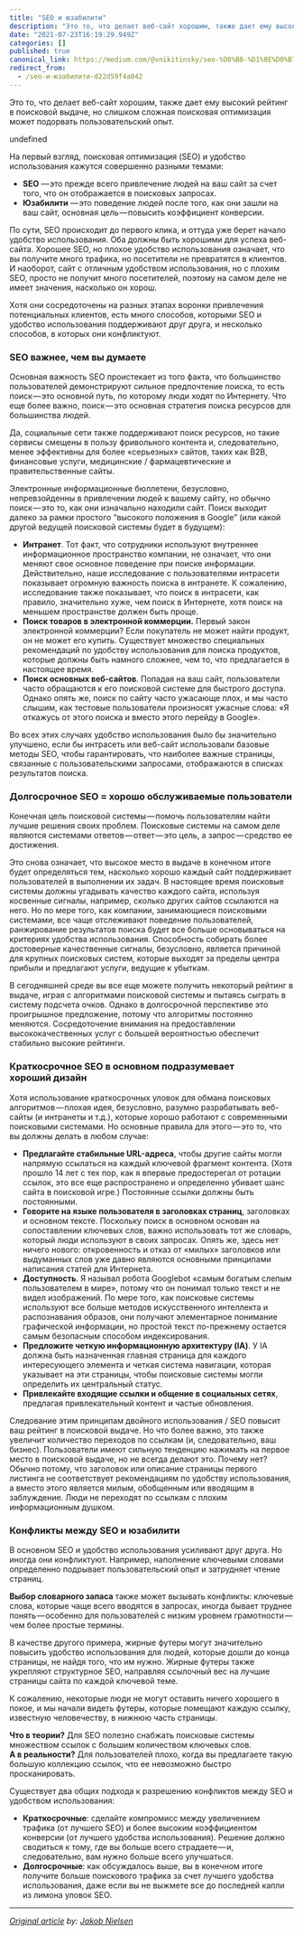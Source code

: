 ```yaml
---
title: "SEO и юзабилити"
description: "Это то, что делает веб-сайт хорошим, также дает ему высокий рейтинг в поисковой выдаче, но слишком сложная поисковая оптимизация может…"
date: "2021-07-23T16:19:29.949Z"
categories: []
published: true
canonical_link: https://medium.com/@vnikitinsky/seo-%D0%B8-%D1%8E%D0%B7%D0%B0%D0%B1%D0%B8%D0%BB%D0%B8%D1%82%D0%B8-d22d59f4a042
redirect_from:
  - /seo-и-юзабилити-d22d59f4a042
---
```


Это то, что делает веб-сайт хорошим, также дает ему высокий рейтинг в поисковой выдаче, но слишком сложная поисковая оптимизация может подорвать пользовательский опыт.

undefined

На первый взгляд, поисковая оптимизация (SEO) и удобство использования кажутся совершенно разными темами:

-   **SEO** — это прежде всего привлечение людей на ваш сайт за счет того, что он отображается в поисковых запросах.
-   **Юзабилити** — это поведение людей после того, как они зашли на ваш сайт, основная цель — повысить коэффициент конверсии.

По сути, SEO происходит до первого клика, и оттуда уже берет начало удобство использования. Оба должны быть хорошими для успеха веб-сайта. Хорошее SEO, но плохое удобство использования означает, что вы получите много трафика, но посетители не превратятся в клиентов. И наоборот, сайт с отличным удобством использования, но с плохим SEO, просто не получит много посетителей, поэтому на самом деле не имеет значения, насколько он хорош.

Хотя они сосредоточены на разных этапах воронки привлечения потенциальных клиентов, есть много способов, которыми SEO и удобство использования поддерживают друг друга, и несколько способов, в которых они конфликтуют.

### SEO важнее, чем вы думаете

Основная важность SEO проистекает из того факта, что большинство пользователей демонстрируют сильное предпочтение поиска, то есть поиск — это основной путь, по которому люди ходят по Интернету. Что еще более важно, поиск — это основная стратегия поиска ресурсов для большинства людей.

Да, социальные сети также поддерживают поиск ресурсов, но такие сервисы смещены в пользу фривольного контента и, следовательно, менее эффективны для более «серьезных» сайтов, таких как B2B, финансовые услуги, медицинские / фармацевтические и правительственные сайты.

Электронные информационные бюллетени, безусловно, непревзойденны в привлечении людей к вашему сайту, но обычно поиск — это то, как они изначально находили сайт. Поиск выходит далеко за рамки простого “высокого положения в Google” (или какой другой ведущей поисковой системы будет в будущем):

-   **Интранет**. Тот факт, что сотрудники используют внутреннее информационное пространство компании, не означает, что они меняют свое основное поведение при поиске информации. Действительно, наше исследование с пользователями интрасети показывает огромную важность поиска в интранете. К сожалению, исследование также показывает, что поиск в интрасети, как правило, значительно хуже, чем поиск в Интернете, хотя поиск на меньшем пространстве должен быть проще.
-   **Поиск товаров в электронной коммерции.** Первый закон электронной коммерции? Если покупатель не может найти продукт, он не может его купить. Существует множество специальных рекомендаций по удобству использования для поиска продуктов, которые должны быть намного сложнее, чем то, что предлагается в настоящее время.
-   **Поиск основных веб-сайтов**. Попадая на ваш сайт, пользователи часто обращаются к его поисковой системе для быстрого доступа. Однако опять же, поиск по сайту часто ужасающе плох, и мы часто слышим, как тестовые пользователи произносят ужасные слова: «Я откажусь от этого поиска и вместо этого перейду в Google».

Во всех этих случаях удобство использования было бы значительно улучшено, если бы интрасеть или веб-сайт использовали базовые методы SEO, чтобы гарантировать, что наиболее важные страницы, связанные с пользовательскими запросами, отображаются в списках результатов поиска.

### Долгосрочное SEO = хорошо обслуживаемые пользователи

Конечная цель поисковой системы — помочь пользователям найти лучшие решения своих проблем. Поисковые системы на самом деле являются системами ответов — ответ — это цель, а запрос — средство ее достижения.

Это снова означает, что высокое место в выдаче в конечном итоге будет определяться тем, насколько хорошо каждый сайт поддерживает пользователей в выполнении их задач. В настоящее время поисковые системы должны угадывать качество каждого сайта, используя косвенные сигналы, например, сколько других сайтов ссылаются на него. Но по мере того, как компании, занимающиеся поисковыми системами, все чаще отслеживают поведение пользователей, ранжирование результатов поиска будет все больше основываться на критериях удобства использования. Способность собирать более достоверные качественные сигналы, безусловно, является причиной для крупных поисковых систем, которые выходят за пределы центра прибыли и предлагают услуги, ведущие к убыткам.

В сегодняшней среде вы все еще можете получить некоторый рейтинг в выдаче, играя с алгоритмами поисковой системы и пытаясь сыграть в систему подсчета очков. Однако в долгосрочной перспективе это проигрышное предложение, потому что алгоритмы постоянно меняются. Сосредоточение внимания на предоставлении высококачественных услуг с большей вероятностью обеспечит стабильно высокие рейтинги.

### Краткосрочное SEO в основном подразумевает хороший дизайн

Хотя использование краткосрочных уловок для обмана поисковых алгоритмов — плохая идея, безусловно, разумно разрабатывать веб-сайты (и интранеты и т.д.), которые хорошо работают с современными поисковыми системами. Но основные правила для этого — это то, что вы должны делать в любом случае:

-   **Предлагайте стабильные URL-адреса**, чтобы другие сайты могли напрямую ссылаться на каждый ключевой фрагмент контента. (Хотя прошло 14 лет с тех пор, как я впервые предостерегал от ротации ссылок, это все еще распространено и определенно убивает шанс сайта в поисковой игре.) Постоянные ссылки должны быть постоянными.
-   **Говорите на языке пользователя в заголовках страниц**, заголовках и основном тексте. Поскольку поиск в основном основан на сопоставлении ключевых слов, важно использовать тот же словарь, который люди используют в своих запросах. Опять же, здесь нет ничего нового: откровенность и отказ от «милых» заголовков или выдуманных слов уже давно являются основными принципами написания статей для Интернета.
-   **Доступность**. Я называл робота Googlebot «самым богатым слепым пользователем в мире», потому что он понимал только текст и не видел изображений. По мере того, как поисковые системы используют все больше методов искусственного интеллекта и распознавания образов, они получают элементарное понимание графической информации, но простой текст по-прежнему остается самым безопасным способом индексирования.
-   **Предложите четкую информационную архитектуру (IA)**. У IA должна быть назначенная главная страница для каждого интересующего элемента и четкая система навигации, которая указывает на эти страницы, чтобы поисковые системы могли определить их центральный статус.
-   **Привлекайте входящие ссылки и общение в социальных сетях**, предлагая привлекательный контент и частые обновления.

Следование этим принципам двойного использования / SEO повысит ваш рейтинг в поисковой выдаче. Но что более важно, это также увеличит количество переходов по ссылкам (и, следовательно, ваш бизнес). Пользователи имеют сильную тенденцию нажимать на первое место в поисковой выдаче, но не всегда делают это. Почему нет? Обычно потому, что заголовок или описание страницы первого листинга не соответствует рекомендациям по удобству использования, а вместо этого является милым, обобщенным или вводящим в заблуждение. Люди не переходят по ссылкам с плохим информационным душком.

### Конфликты между SEO и юзабилити

В основном SEO и удобство использования усиливают друг друга. Но иногда они конфликтуют. Например, наполнение ключевыми словами определенно подрывает пользовательский опыт и затрудняет чтение страниц.

**Выбор словарного запаса** также может вызывать конфликты: ключевые слова, которые чаще всего вводятся в запросах, иногда бывает труднее понять — особенно для пользователей с низким уровнем грамотности — чем более простые термины.

В качестве другого примера, жирные футеры могут значительно повысить удобство использования для людей, которые дошли до конца страницы, не найдя того, что им нужно. Жирные футеры также укрепляют структурное SEO, направляя ссылочный вес на лучшие страницы сайта по каждой ключевой теме.

К сожалению, некоторые люди не могут оставить ничего хорошего в покое, и мы начали видеть футеры, которые помещают каждую ссылку, известную человечеству, в нижнюю часть страницы.

**Что в теории?** Для SEO полезно снабжать поисковые системы множеством ссылок с большим количеством ключевых слов.   
**А в реальности?** Для пользователей плохо, когда вы предлагаете такую ​​большую коллекцию ссылок, что ее невозможно быстро просканировать.

Существует два общих подхода к разрешению конфликтов между SEO и удобством использования:

-   **Краткосрочные**: сделайте компромисс между увеличением трафика (от лучшего SEO) и более высоким коэффициентом конверсии (от лучшего удобства использования). Решение должно сводиться к тому, где вы больше всего страдаете — и, следовательно, вам нужно больше всего улучшаться.
-   **Долгосрочные**: как обсуждалось выше, вы в конечном итоге получите больше поискового трафика за счет лучшего удобства использования, даже если вы не выжмете все до последней капли из лимона уловок SEO.

---

[_Original article_](https://www.nngroup.com/articles/seo-and-usability/) _by:_ [_Jakob Nielsen_](https://www.nngroup.com/articles/author/jakob-nielsen/)
